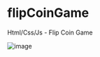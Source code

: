 # flipCoinGame
Html/Css/Js - Flip Coin Game

![image](https://github.com/SuperMoooo/flipCoinGame/assets/134961694/b57f8e82-21ce-4def-8b2f-a7bdf036067d)
